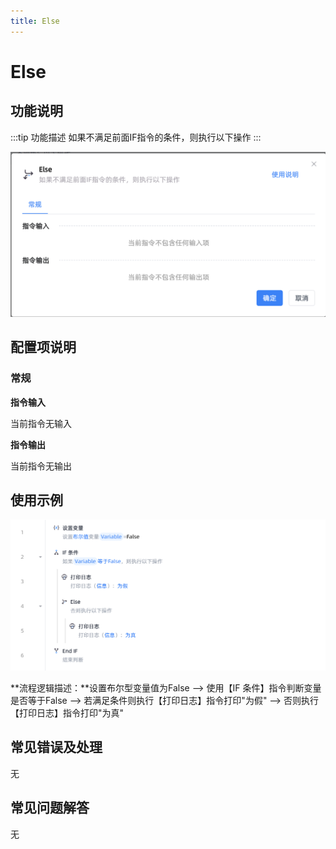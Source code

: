 ```yaml
---
title: Else
---
```


# Else

## 功能说明

:::tip 功能描述
如果不满足前面IF指令的条件，则执行以下操作
:::

![image-20250227163547117](../../assets/image-20250227163547117.png)

## 配置项说明

### 常规

**指令输入**

当前指令无输入


**指令输出**

当前指令无输出

## 使用示例

![image-20250227163749809](../../assets/image-20250227163749809.png)

**流程逻辑描述：**设置布尔型变量值为False --> 使用【IF 条件】指令判断变量是否等于False --> 若满足条件则执行【打印日志】指令打印"为假" --> 否则执行【打印日志】指令打印"为真"

## 常见错误及处理

无

## 常见问题解答

无

